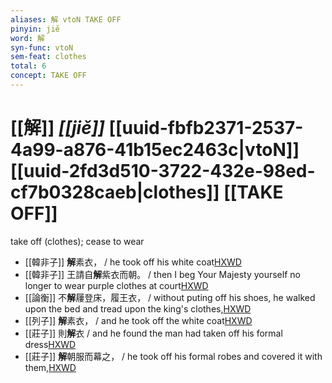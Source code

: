 ```yaml
---
aliases: 解 vtoN TAKE OFF
pinyin: jiě
word: 解
syn-func: vtoN
sem-feat: clothes
total: 6
concept: TAKE OFF 
---
```

# [[解]] *[[jiě]]*  [[uuid-fbfb2371-2537-4a99-a876-41b15ec2463c|vtoN]] [[uuid-2fd3d510-3722-432e-98ed-cf7b0328caeb|clothes]] [[TAKE OFF]]
take off (clothes); cease to wear
 - [[韓非子]] **解**素衣， / he took off his white coat[HXWD](https://hxwd.org/textview.html?location=KR3c0005_tls_023-13a.4)
 - [[韓非子]] 王請自**解**紫衣而朝。 / then I beg Your Majesty yourself no longer to wear purple clothes at court[HXWD](https://hxwd.org/textview.html?location=KR3c0005_tls_032-109a.12)
 - [[論衡]] 不**解**屨登床，履王衣， / without puting off his shoes, he walked upon the bed and tread upon the king's clothes,[HXWD](https://hxwd.org/textview.html?location=KR3j0080_tls_024-23a.32)
 - [[列子]] **解**素衣， / and he took off the white coat[HXWD](https://hxwd.org/textview.html?location=KR5c0124_tls_008-24a.5)
 - [[莊子]] 則**解**衣 / and he found the man had taken off his formal dress[HXWD](https://hxwd.org/textview.html?location=KR5c0126_tls_021-11a.29)
 - [[莊子]] **解**朝服而幕之， / he took off his formal robes and covered it with them,[HXWD](https://hxwd.org/textview.html?location=KR5c0126_tls_025-12a.5)